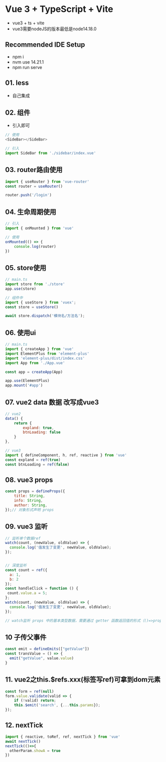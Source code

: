 # Vue 3 + TypeScript + Vite

+ vue3 + ts + vite
+ vue3需要nodeJS的版本最低是node14.18.0

## Recommended IDE Setup
+ npm i
+ nvm use 14.21.1
+ npm run serve

## 01. less

+ 自己集成



## 02. 组件
+ 引入即可

````js
// 使用
<SideBar></SideBar>

// 引入
import SideBar from './sidebar/index.vue'
````



## 03. router路由使用

````js
import { useRouter } from 'vue-router'
const router = useRouter()

router.push('/login')
````


## 04. 生命周期使用

````js
// 引入
import { onMounted } from 'vue'

// 使用
onMounted(() => {
    console.log(router)
})
````


## 05. store使用

````js
// main.ts
import store from './store'
app.use(store)

// 组件中
import { useStore } from 'vuex';
const store = useStore()

await store.dispatch('模块名/方法名');

````




## 06. 使用ui
````js
// main.ts
import { createApp } from 'vue'
import ElementPlus from 'element-plus'
import 'element-plus/dist/index.css'
import App from './App.vue'

const app = createApp(App)

app.use(ElementPlus)
app.mount('#app')
````




## 07. vue2 data 数据 改写成vue3
````js
// vue2
data() {
    return {
        expland: true,
        btnLoading: false
    }
},

// vue3
import { defineComponent, h, ref, reactive } from 'vue' 
const expland = ref(true)
const btnLoading = ref(false)

````



## 08. vue3 props

````js
const props = defineProps({
    title: String,
    info: String,
    author: String,
});// 对象形式声明 props
````

## 09. vue3 监听
````js
// 监听单个数据ref
watch(count, (newValue, oldValue) => {
  console.log('值发生了变更', newValue, oldValue);
});


// 深度监听
const count = ref({
  a: 1,
  b: 2
});
const handleClick = function () {
 count.value.a = 5;
};
watch(count, (newValue, oldValue) => {
  console.log('值发生了变更', newValue, oldValue);
});

// watch监听 props 中的基本类型数据，需要通过 getter 函数返回值的形式（()=>props.xxx）才能监听
````



## 10 子传父事件
````js
const emit = defineEmits(["getValue"])
const transValue = () => {
  emit("getValue", value.value)
}
````

## 11. vue2之this.$refs.xxx(标签写ref)可拿到dom元素
````js
const form = ref(null)
form.value.validate(valid => {
    if (!valid) return;
    this.$emit('search', {...this.params});
});
````

## 12. nextTick
````js
import { reactive, toRef, ref, nextTick } from 'vue'
await nextTick()
nextTick(()=>{
  otherParam.showA = true
})
````
